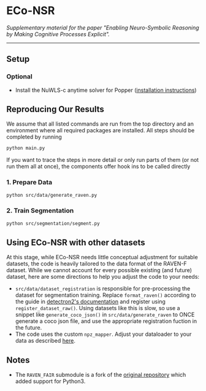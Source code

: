 # ECo-NSR
_Supplementary material for the paper "Enabling Neuro-Symbolic Reasoning by Making Cognitive Processes Explicit"._

---

## Setup

### Optional

- Install the NuWLS-c anytime solver for Popper ([installation instructions](https://github.com/logic-and-learning-lab/Popper/blob/main/solvers.md))

## Reproducing Our Results

We assume that all listed commands are run from the top directory and an environment where all required packages are installed. All steps should be completed by running

```bash
python main.py
```

If you want to trace the steps in more detail or only run parts of them (or not run them all at once), the components offer hook ins to be called directly

### **1. Prepare Data**

```bash
python src/data/generate_raven.py
```

### **2. Train Segmentation**

```bash
python src/segmentation/segment.py
```

## Using ECo-NSR with other datasets

At this stage, while ECo-NSR needs little conceptual adjustment for suitable datasets, the code is heavily tailored to the data format of the RAVEN-F dataset. While we cannot account for every possible existing (and future) dataset, here are some directions to help you adjust the code to your needs:

- `src/data/dataset_registration` is responsible for pre-processing the dataset for segmentation training. Replace `format_raven()` according to the guide in [detectron2's documentation](https://detectron2.readthedocs.io/en/latest/tutorials/datasets.html) and register using `register_dataset_raw()`. Using datasets like this is slow, so use a snippet like `generate_coco_json()` in `src/data/generate_raven` to ONCE generate a coco json file, and use the appropriate registration fuction in the future.
- The code uses the custom `npz_mapper`. Adjust your dataloader to your data as described [here](https://detectron2.readthedocs.io/en/latest/tutorials/data_loading.html#write-a-custom-dataloader).

## Notes

- The `RAVEN_FAIR` submodule is a fork of the [original repository](https://github.com/yanivbenny/RAVEN_FAIR) which added support for Python3.
